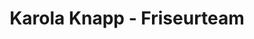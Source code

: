 ---
title: "Karola Knapp - Friseurteam"
url: /hollersbach-im-pinzgau/karola-knapp-friseurteam/
shop: Friseur
---